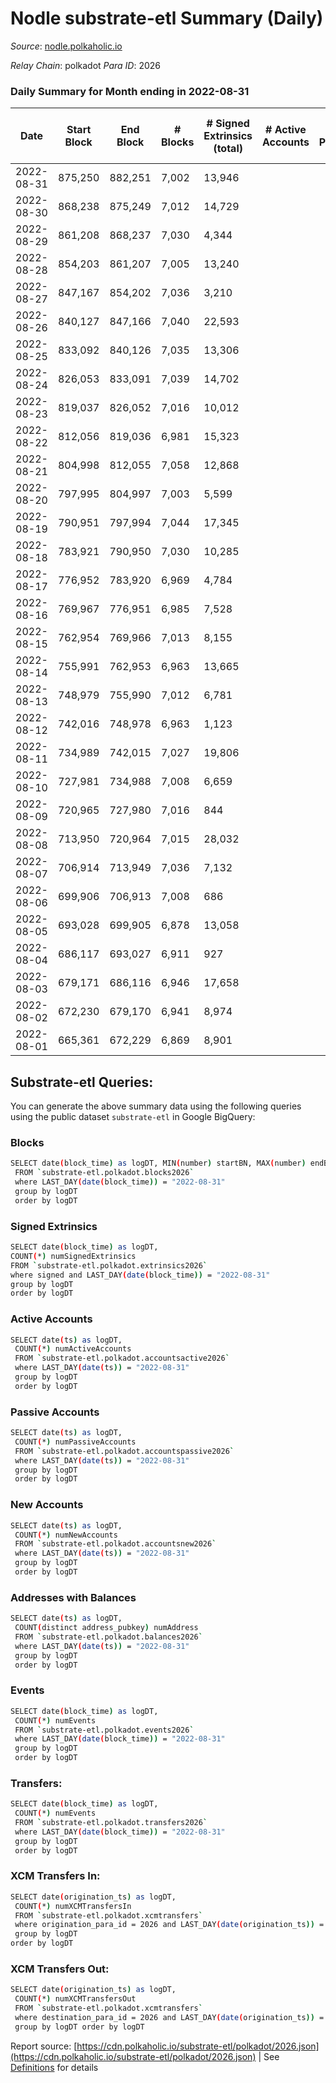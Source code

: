 # Nodle substrate-etl Summary (Daily)

_Source_: [nodle.polkaholic.io](https://nodle.polkaholic.io)

*Relay Chain*: polkadot
*Para ID*: 2026



### Daily Summary for Month ending in 2022-08-31


| Date | Start Block | End Block | # Blocks | # Signed Extrinsics (total) | # Active Accounts | # Passive | # New | # Addresses with Balances | # Events | # Transfers | # XCM Transfers In | # XCM Transfers Out | Issues | 
| ---- | ----------- | --------- | -------- | --------------------------- | ----------------- | --------- | ----- | ------------------------- | -------- | ----------- | ------------------ | ------------------- | ------ |
| 2022-08-31 | 875,250 | 882,251 | 7,002 | 13,946 |  |  |  | 558,534 | 260,274 | 129,323  |   |   |  |
| 2022-08-30 | 868,238 | 875,249 | 7,012 | 14,729 |  |  |  | 560,440 | 316,842 | 134,911  |   |   |  |
| 2022-08-29 | 861,208 | 868,237 | 7,030 | 4,344 |  |  |  | 557,931 | 209,112 | 120,306  |   |   |  |
| 2022-08-28 | 854,203 | 861,207 | 7,005 | 13,240 |  |  |  | 547,818 | 256,809 | 128,458  |   |   |  |
| 2022-08-27 | 847,167 | 854,202 | 7,036 | 3,210 |  |  |  | 546,883 | 172,194 | 128,590  |   |   |  |
| 2022-08-26 | 840,127 | 847,166 | 7,040 | 22,593 |  |  |  | 542,869 | 324,823 | 138,735  |   |   |  |
| 2022-08-25 | 833,092 | 840,126 | 7,035 | 13,306 |  |  |  | 549,919 | 257,978 | 130,142  |   |   |  |
| 2022-08-24 | 826,053 | 833,091 | 7,039 | 14,702 |  |  |  | 540,261 | 276,340 | 127,703  |   |   |  |
| 2022-08-23 | 819,037 | 826,052 | 7,016 | 10,012 |  |  |  | 536,028 | 219,830 | 116,164  |   |   |  |
| 2022-08-22 | 812,056 | 819,036 | 6,981 | 15,323 |  |  |  | 535,061 | 258,452 | 123,020  |   |   |  |
| 2022-08-21 | 804,998 | 812,055 | 7,058 | 12,868 |  |  |  | 539,670 | 245,403 | 125,266  |   |   |  |
| 2022-08-20 | 797,995 | 804,997 | 7,003 | 5,599 |  |  |  |  | 178,951 | 112,309  |   |   |  |
| 2022-08-19 | 790,951 | 797,994 | 7,044 | 17,345 |  |  |  | 531,688 | 276,049 | 132,910  |   |   |  |
| 2022-08-18 | 783,921 | 790,950 | 7,030 | 10,285 |  |  |  | 535,207 | 218,074 | 124,009  |   |   |  |
| 2022-08-17 | 776,952 | 783,920 | 6,969 | 4,784 |  |  |  |  | 192,786 | 124,660  |   |   |  |
| 2022-08-16 | 769,967 | 776,951 | 6,985 | 7,528 |  |  |  | 525,867 | 200,875 | 122,442  |   |   |  |
| 2022-08-15 | 762,954 | 769,966 | 7,013 | 8,155 |  |  |  | 522,528 | 188,305 | 116,976  |   |   |  |
| 2022-08-14 | 755,991 | 762,953 | 6,963 | 13,665 |  |  |  | 525,023 | 238,343 | 122,497  |   |   |  |
| 2022-08-13 | 748,979 | 755,990 | 7,012 | 6,781 |  |  |  |  | 183,358 | 113,544  |   |   |  |
| 2022-08-12 | 742,016 | 748,978 | 6,963 | 1,123 |  |  |  | 525,213 | 156,797 | 114,225  |   |   |  |
| 2022-08-11 | 734,989 | 742,015 | 7,027 | 19,806 |  |  |  |  | 285,631 | 132,829  |   |   |  |
| 2022-08-10 | 727,981 | 734,988 | 7,008 | 6,659 |  |  |  |  | 193,732 | 120,630  |   |   |  |
| 2022-08-09 | 720,965 | 727,980 | 7,016 | 844 |  |  |  |  | 153,662 | 114,745  |   |   |  |
| 2022-08-08 | 713,950 | 720,964 | 7,015 | 28,032 |  |  |  | 508,383 | 334,505 | 134,758  |   |   |  |
| 2022-08-07 | 706,914 | 713,949 | 7,036 | 7,132 |  |  |  | 526,451 | 182,771 | 109,802  |   |   |  |
| 2022-08-06 | 699,906 | 706,913 | 7,008 | 686 |  |  |  |  | 154,045 | 108,623  |   |   |  |
| 2022-08-05 | 693,028 | 699,905 | 6,878 | 13,058 |  |  |  | 510,236 | 235,060 | 121,633  |   |   |  |
| 2022-08-04 | 686,117 | 693,027 | 6,911 | 927 |  |  |  | 511,583 | 150,182 | 115,122  |   |   |  |
| 2022-08-03 | 679,171 | 686,116 | 6,946 | 17,658 |  |  |  |  | 267,268 | 131,065  |   |   |  |
| 2022-08-02 | 672,230 | 679,170 | 6,941 | 8,974 |  |  |  | 511,784 | 218,426 | 126,910  |   |   |  |
| 2022-08-01 | 665,361 | 672,229 | 6,869 | 8,901 |  |  |  | 507,645 | 211,742 | 125,023  |   |   |  |

## Substrate-etl Queries:
You can generate the above summary data using the following queries using the public dataset `substrate-etl` in Google BigQuery:

### Blocks
```bash
SELECT date(block_time) as logDT, MIN(number) startBN, MAX(number) endBN, COUNT(*) numBlocks 
 FROM `substrate-etl.polkadot.blocks2026`  
 where LAST_DAY(date(block_time)) = "2022-08-31" 
 group by logDT 
 order by logDT
```

### Signed Extrinsics
```bash
SELECT date(block_time) as logDT, 
COUNT(*) numSignedExtrinsics 
FROM `substrate-etl.polkadot.extrinsics2026`  
where signed and LAST_DAY(date(block_time)) = "2022-08-31" 
group by logDT 
order by logDT
```

### Active Accounts
```bash
SELECT date(ts) as logDT, 
 COUNT(*) numActiveAccounts 
 FROM `substrate-etl.polkadot.accountsactive2026` 
 where LAST_DAY(date(ts)) = "2022-08-31" 
 group by logDT 
 order by logDT
```

### Passive Accounts
```bash
SELECT date(ts) as logDT, 
 COUNT(*) numPassiveAccounts 
 FROM `substrate-etl.polkadot.accountspassive2026` 
 where LAST_DAY(date(ts)) = "2022-08-31" 
 group by logDT 
 order by logDT
```

### New Accounts
```bash
SELECT date(ts) as logDT, 
 COUNT(*) numNewAccounts 
 FROM `substrate-etl.polkadot.accountsnew2026` 
 where LAST_DAY(date(ts)) = "2022-08-31" 
 group by logDT
 order by logDT
```

### Addresses with Balances
```bash
SELECT date(ts) as logDT,
 COUNT(distinct address_pubkey) numAddress 
 FROM `substrate-etl.polkadot.balances2026` 
 where LAST_DAY(date(ts)) = "2022-08-31" 
 group by logDT 
 order by logDT
```

### Events
```bash
SELECT date(block_time) as logDT, 
 COUNT(*) numEvents 
 FROM `substrate-etl.polkadot.events2026` 
 where LAST_DAY(date(block_time)) = "2022-08-31" 
 group by logDT 
 order by logDT
```

### Transfers:
```bash
SELECT date(block_time) as logDT, 
 COUNT(*) numEvents 
 FROM `substrate-etl.polkadot.transfers2026` 
 where LAST_DAY(date(block_time)) = "2022-08-31" 
 group by logDT 
 order by logDT
```

### XCM Transfers In:
```bash
SELECT date(origination_ts) as logDT, 
 COUNT(*) numXCMTransfersIn 
 FROM `substrate-etl.polkadot.xcmtransfers` 
 where origination_para_id = 2026 and LAST_DAY(date(origination_ts)) = "2022-08-31" 
 group by logDT 
order by logDT
```

### XCM Transfers Out:
```bash
SELECT date(origination_ts) as logDT, 
 COUNT(*) numXCMTransfersOut 
 FROM `substrate-etl.polkadot.xcmtransfers` 
 where destination_para_id = 2026 and LAST_DAY(date(origination_ts)) = "2022-08-31" 
 group by logDT order by logDT
```


Report source: [https://cdn.polkaholic.io/substrate-etl/polkadot/2026.json](https://cdn.polkaholic.io/substrate-etl/polkadot/2026.json) | See [Definitions](/DEFINITIONS.md) for details
